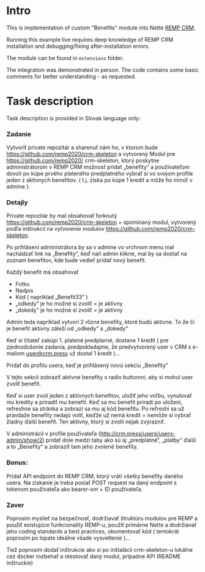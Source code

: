 # Intro

This is implementation of custom "Benefits" module into Nette [REMP CRM](https://github.com/remp2020/crm-skeleton).

Running this example live requires deep knowledge of REMP CRM installation and debugging/fixing after-installation errors.

The module can be found in `extensions` folder.

The integration was demonstrated in person. The code contains some basic comments for better understanding - as requested.

# Task description

Task description is provided in Slovak language only:

### Zadanie
Vytvoriť private repozitár a sharenuť nám ho, v ktorom bude https://github.com/remp2020/crm-skeleton a vytvorený Modul pre https://github.com/remp2020/ crm-skeleton, ktorý poskytne administrátorom v REMP CRM možnosť pridať „benefity“ a používateľom dovolí po kúpe prvého plateného predplatného vybrať si vo svojom profile jeden z aktívnych benefitov. ( t.j. získa po kúpe 1 kredit a môže ho minúť v admine ).

### Detajly
Private repozitár by mal obsahovať forknutý https://github.com/remp2020/crm-skeleton + spomínaný modul, vytvorený podľa inštrukcií na vytvorenie modulov https://github.com/remp2020/crm-skeleton.

Po prihlásení administrátora by sa v admine vo vrchnom menu mal nachádzať link na „Benefity“, keď naň admin klikne, mal by sa dostať na zoznam benefitov, kde bude vedieť pridať nový benefit.

Každý benefit má obsahovať
- Fotku
- Nadpis
- Kód ( napríklad „Benefit33“ )
- „odkedy“ je ho možné si zvoliť = je aktívny
- „dokedy“ je ho možné si zvoliť = je aktívny

Admin teda napríklad vytvorí 2 rôzne benefity, ktoré budú aktívne. To že či je benefit aktívny záleží od „odkedy“ a „dokedy“

Keď si čitateľ zakúpi 1. platené predplarné, dostane 1 kredit ( pre zjednodušenie zadania, predpokladajme, že predvytvorený user v CRM s e-mailom user@crm.press už dostal 1 kredit )…

Pridať do profilu usera, keď je prihlásený novú sekciu „Benefity“

V tejto sekcii zobraziť aktívne benefity s radio buttonmi, aby si mohol user zvoliť benefit.

Keď si user zvolí jeden z aktívnych benefitov, uložiť jeho voľbu, vynulovať mu kredity a priradiť mu benefit. Keď sa mu benefit priradí po uložení, refreshne sa stránka a zobrazí sa mu aj kód benefitu.
Po refreshi sa už pravdaže benefity nedajú voliť, keďže už nemá kredit = nemôže si vybrať žiadny ďalší benefit. Ten aktívny, ktorý si zvolil nejak zvýrazniť.

V administrácii v profile používateľa (http://crm.press/users/users-admin/show/2) pridať dole medzi taby ako sú aj „predplatné“, „platby“ ďalší a to „Benefity“ a zobraziť tam jeho zvolené benefity.

### Bonus:
Pridať API endpoint do REMP CRM, ktorý vráti všetky benefity daného usera. Na získanie je treba poslať POST request na daný endpoint s tokenom používateľa ako bearer-om + ID používateľa.

### Zaver
Poprosím myslieť na bezpečnosť, dodržiavať štruktúru modulov pre REMP a použiť existujúce funkcionality REMP-u, použiť primárne Nette a dodržiavať jeho coding standards a best practices, okomentovať kód ( tentokrát poprosím po lopate ideálne všade vysvetlenie )…

Tiež poprosím dodať inštrukcie ako si po inštalácii crm-skeleton-u lokálne cez docker rozbehať a otestovať daný modul, prípadne API (README inštruckie)